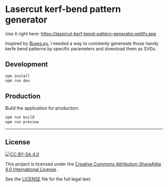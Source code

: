 # Lasercut kerf-bend pattern generator

Use it right here: https://lasercut-kerf-bend-pattern-generator.netlify.app

Inspired by [Boxes.py](https://boxes.hackerspace-bamberg.de), I needed a way to conistenly genereate those handy kerfe bend patterns by specific parameters and download them as SVGs.

## Development

```bash
npm install
npm run dev
```

## Production

Build the application for production:

```bash
npm run build
npm run preview
```

---

## License

[![CC BY-SA 4.0](https://licensebuttons.net/l/by-sa/4.0/88x31.png)](http://creativecommons.org/licenses/by-sa/4.0/)

This project is licensed under the [Creative Commons Attribution-ShareAlike 4.0 International License](http://creativecommons.org/licenses/by-sa/4.0/).

See the [LICENSE](LICENSE) file for the full legal text.

